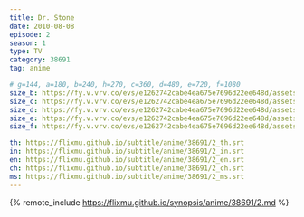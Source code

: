 ```yaml
---
title: Dr. Stone
date: 2010-08-08
episode: 2
season: 1
type: TV
category: 38691
tag: anime

# g=144, a=180, b=240, h=270, c=360, d=480, e=720, f=1080
size_b: https://fy.v.vrv.co/evs/e1262742cabe4ea675e7696d22ee648d/assets/b67479a562647907dc7bb9baf0e8d76a_3692604.mp4
size_c: https://fy.v.vrv.co/evs/e1262742cabe4ea675e7696d22ee648d/assets/b67479a562647907dc7bb9baf0e8d76a_3692603.mp4
size_d: https://fy.v.vrv.co/evs/e1262742cabe4ea675e7696d22ee648d/assets/b67479a562647907dc7bb9baf0e8d76a_3692605.mp4
size_e: https://fy.v.vrv.co/evs/e1262742cabe4ea675e7696d22ee648d/assets/b67479a562647907dc7bb9baf0e8d76a_3692606.mp4
size_f: https://fy.v.vrv.co/evs/e1262742cabe4ea675e7696d22ee648d/assets/b67479a562647907dc7bb9baf0e8d76a_3692607.mp4

th: https://flixmu.github.io/subtitle/anime/38691/2_th.srt
in: https://flixmu.github.io/subtitle/anime/38691/2_in.srt
en: https://flixmu.github.io/subtitle/anime/38691/2_en.srt
ch: https://flixmu.github.io/subtitle/anime/38691/2_ch.srt
ms: https://flixmu.github.io/subtitle/anime/38691/2_ms.srt
---
```

{% remote_include https://flixmu.github.io/synopsis/anime/38691/2.md %}
